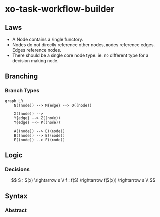 # xo-task-workflow-builder

## Laws
- A Node contains a single functory.
- Nodes do not directly reference other nodes, nodes reference edges. Edges reference nodes.
- There should be a single core node type. ie. no different type for a decision making node.

## Branching
### Branch Types

``` mermaid
graph LR
    N((node)) --> M{edge} --> O((node))

    X((node)) --> 
    Y{edge} --> Z((node))
    Y{edge} --> P((node))

    A((node)) --> E((node))
    B((node)) --> E((node))
    E((node)) --> F((node))
```

## Logic

### Decisions

$$
S : S(x) \rightarrow s
\\
f : f(S) \rightarrow f(S(x)) \rightarrow s
\\
$$

## Syntax

### Abstract

